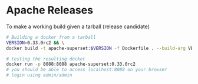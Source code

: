 # Apache Releases

To make a working build given a tarball (release candidate)
```bash
# Building a docker from a tarball
VERSION=0.33.0rc2 && \
docker build -t apache-superset:$VERSION -f Dockerfile . --build-arg VERSION=$VERSION

# testing the resulting docker
docker run -p 8088:8088 apache-superset:0.33.0rc2
# you should be able to access localhost:8088 on your browser
# login using admin/admin
```